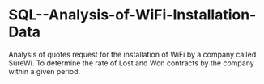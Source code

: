 # SQL--Analysis-of-WiFi-Installation-Data
Analysis of quotes request for the installation of WiFi by a company called SureWi. To determine the rate of Lost and Won contracts by the company within a given period.
